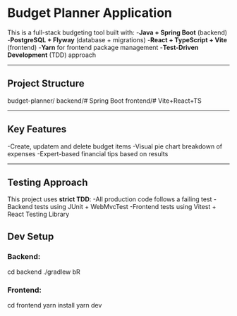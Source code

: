 # Budget Planner Application

This is a full-stack budgeting tool built with:
-**Java + Spring Boot** (backend)
-**PostgreSQL + Flyway** (database + migrations)
-**React + TypeScript + Vite** (frontend)
-**Yarn** for frontend package management
-**Test-Driven Development** (TDD) approach

---

## Project Structure

budget-planner/
  backend/# Spring Boot
  frontend/# Vite+React+TS

---

## Key Features 

-Create, updatem and delete budget items
-Visual pie chart breakdown of expenses
-Expert-based financial tips based on results

---

## Testing Approach

This project uses **strict TDD**:
-All production code follows a failing test
-Backend tests using JUnit + WebMvcTest
-Frontend tests using Vitest + React Testing Library

## Dev Setup

### Backend:
cd backend
./gradlew bR

### Frontend:
cd frontend
yarn install
yarn dev
